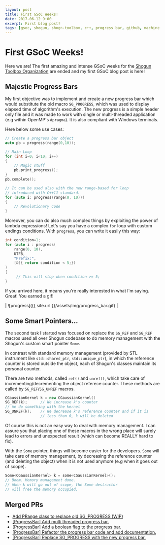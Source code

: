 ```yaml
---
layout: post
title: First GSoC Weeks!
date: 2017-06-12 9:00
excerpt: First blog post!
tags: [gsoc, shogun, shogn-toolbox, c++, progress bar, github, machine learning]
---
```

# First GSoC Weeks!

Here we are! The first amazing and intense GSoC weeks for the [Shogun Toolbox Organization](http://www.shogun-toolbox.org/)
are ended and my first GSoC blog post is here!

## Majestic Progress Bars
My first objective was to implement and create a new progress bar which would substitute the old macro ```SG_PROGRESS```, which was used to display elapsed time of algorithm's execution.
The new progress is a simple header only file and it was made to work with single or multi-threaded application (e.g within OpenMP's `#pragma`). It is also compliant with Windows terminals.

Here below some use cases:
```c++
// Create a progress bar object
auto pb = progress(range(0,10));

// Main Loop
for (int i=0; i<10; i++)
{
    // Magic stuff
    pb.print_progress();
}
pb.complete();
```
```c++
// It can be used also with the new range-based for loop
// introduced with C++11 standard.
for (auto i: progress(range(0, 10)))
{
    // Revolutionary code
}
```
Moreover, you can do also much complex things by exploiting the power of lambda expressions!
Let's say you have a complex `for` loop with custom endings conditions. With `progress`, you can write it easily this way:
```c++
int condition=1;
for (auto i : progress(
    range(0, 10),
    UTF8,
    "Prefix:",
    [&]{ return condition < 5;})
)
{
     // This will stop when condition >= 5;
}
```

If you arrived here, it means you're really interested in what I'm saying. Great! You earned a gif!

| ![progress]({{ site.url }}/assets/img/progress_bar.gif) |

## Some Smart Pointers...

The second task I started was focused on replace the `SG_REF` and `SG_REF` macros used all over Shogun codebase to do memory management with the Shogun's custom smart pointer `Some`.  

In contrast with standard memory management (provided by STL instrument like `std::shared_ptr`, `std::unique_ptr`),
in which the reference counter is stored outside the object, each of Shogun's classes maintain its personal counter.

There are two methods, called `ref()` and `unref()`, which take care of incrementing/decrementing the object referece counter. These methods are called by `SG_REF`/`SG_UNREF` macros.
```c++
CGaussianKernel k = new CGaussianKernel()
SG_REF(k);      // We increase k's counter
// We do something with the kernel
SG_UNREF(k);    // We decrease k's reference counter and if it is
                // less than 0, k will be deleted
```
Of course this is not an easy way to deal with memory management. I can assure you that placing one of these macros in the wrong place will surely lead to errors and unexpected result (which can become REALLY hard to fix).

With the `Some` pointer, things will become easier for the developers. `Some` will take care of memory management, by decreasing the reference counter (and deleting the object) when it is not used anymore (e.g when it goes out of scope).
```c++
Some<CGaussianKernel> k = some<CGaussianKernel>();
// Boom. Memory management done.
// When k will go out of scope, the Some destructor
// will free the memory occupied.
```

## Merged PRs

* [Add PRange class to replace old SG_PROGRESS (WIP)](https://github.com/shogun-toolbox/shogun/pull/3745)
* [[ProgressBar] Add multi threaded progress bar.](https://github.com/shogun-toolbox/shogun/pull/3828)
* [[ProgressBar] Add a boolean flag to the progress bar.](https://github.com/shogun-toolbox/shogun/pull/3829)
* [[ProgressBar] Refactor the progress bar code and add documentation.](https://github.com/shogun-toolbox/shogun/pull/3831)
* [[ProgressBar] Replace SG_PROGRESS with the new progress bar.](https://github.com/shogun-toolbox/shogun/pull/3836)

